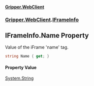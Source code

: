 #### [Gripper.WebClient](index 'index')
### [Gripper.WebClient](Gripper_WebClient 'Gripper.WebClient').[IFrameInfo](Gripper_WebClient_IFrameInfo 'Gripper.WebClient.IFrameInfo')
## IFrameInfo.Name Property
Value of the iFrame 'name' tag.  
```csharp
string Name { get; }
```
#### Property Value
[System.String](https://docs.microsoft.com/en-us/dotnet/api/System.String 'System.String')
